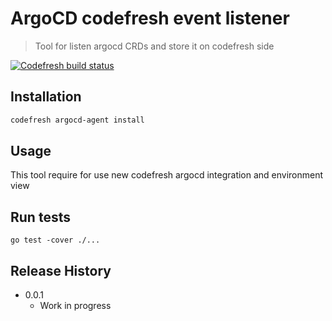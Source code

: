 # ArgoCD codefresh event listener
> Tool for listen argocd CRDs and store it on codefresh side

[![Codefresh build status]( https://g.codefresh.io/api/badges/pipeline/codefresh-inc/argo%2Fagent?type=cf-1&key=eyJhbGciOiJIUzI1NiJ9.NTY3MmQ4ZGViNjcyNGI2ZTM1OWFkZjYy.AN2wExsAsq7FseTbVxxWls8muNx_bBUnQWQVS8IgDTI)]( https://g.codefresh.io/pipelines/edit/new/builds?id=5f21305719d46c880abeeeb5&pipeline=agent&projects=argo&projectId=5f16b786f25d80a086a56bcb)


## Installation    
 

```sh
codefresh argocd-agent install
```

## Usage
This tool require for use new codefresh argocd integration and environment view

## Run tests
`go test -cover ./...`


## Release History 

* 0.0.1
    * Work in progress
